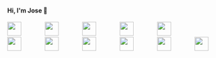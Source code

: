 #### Hi, I'm Jose 👋

<div style="display: flex, align-items: left;">
    <img height="32" width="32" src="https://cdn.simpleicons.org/dotnet/#512bd4" style="margin-right: 50px;" />
    <img height="32" width="32" src="https://cdn.simpleicons.org/csharp/#239120" style="margin-right: 50px;" />
    <img height="32" width="32" src="https://cdn.simpleicons.org/visualstudio/#5C2D91" style="margin-right: 50px;" />
    <img height="32" width="32" src="https://cdn.simpleicons.org/html5/#E34F26" style="margin-right: 50px;" />
    <img height="32" width="32" src="https://cdn.simpleicons.org/css3/#1572B6" style="margin-right: 50px;" />
    <img height="32" width="32" src="https://cdn.simpleicons.org/angular/#DD0031" style="margin-right: 50px;" />
    <img height="32" width="32" src="https://cdn.simpleicons.org/javascript/#F7DF1E" style="margin-right: 50px;" />
    <img height="32" width="32" src="https://cdn.simpleicons.org/typescript/#3178C6" style="margin-right: 50px;" />
    <img height="32" width="32" src="https://cdn.simpleicons.org/bootstrap/#7952B3" style="margin-right: 50px;" />
    <img height="32" width="32" src="https://cdn.simpleicons.org/microsoftsqlserver/#CC2927" style="margin-right: 50px;" />
    <img height="32" width="32" src="https://cdn.simpleicons.org/git/#F05032" />
</div>
